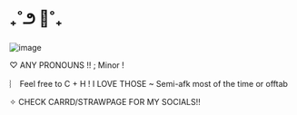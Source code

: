 # ₊˚౨ 🌷˚₊                      
![image](https://github.com/user-attachments/assets/280b56ca-5393-4fca-a387-071ad9c57c5f)




♡ ANY PRONOUNS !! ; Minor !


︴ Feel free to C + H ! I LOVE THOSE ~ Semi-afk most of the time or offtab


✧ CHECK CARRD/STRAWPAGE FOR MY SOCIALS!!
